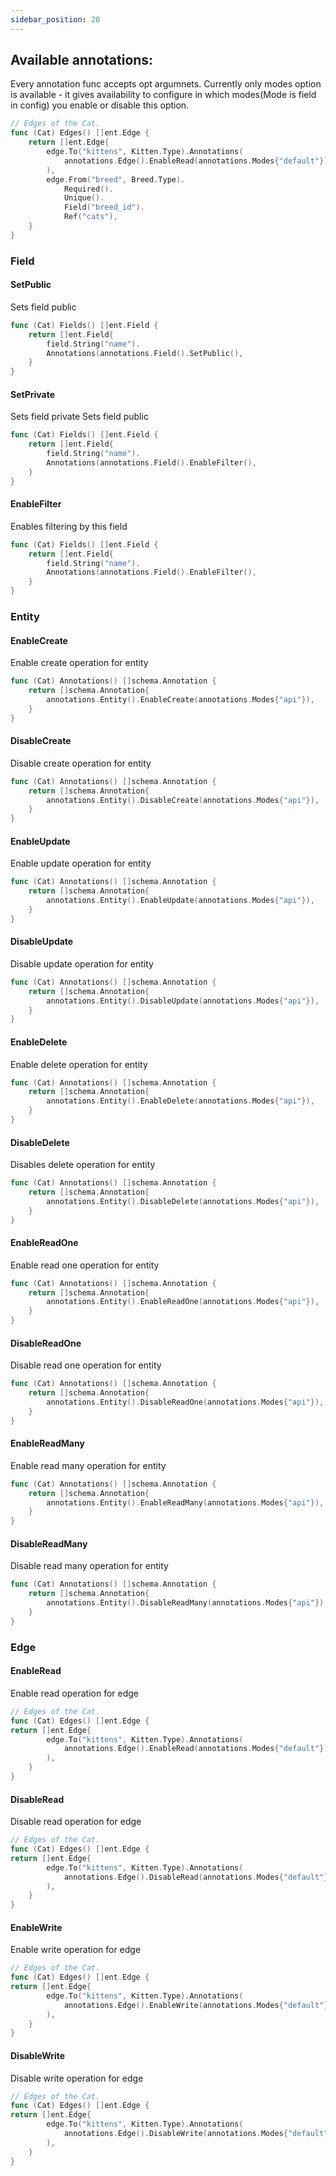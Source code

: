 ```yaml
---
sidebar_position: 20
---
```


## Available annotations:

Every annotation func accepts opt argumnets.
Currently only modes option is available - it gives availability to configure in which modes(Mode is field in config) you enable or disable this option.
```go {5}
// Edges of the Cat.
func (Cat) Edges() []ent.Edge {
	return []ent.Edge{
		edge.To("kittens", Kitten.Type).Annotations(
			annotations.Edge().EnableRead(annotations.Modes{"default"}),
		),
		edge.From("breed", Breed.Type).
			Required().
			Unique().
			Field("breed_id").
			Ref("cats"),
	}
}
```
### Field

#### SetPublic
Sets field public
```go {4}
func (Cat) Fields() []ent.Field {
	return []ent.Field{
		field.String("name").
		Annotations(annotations.Field().SetPublic(),
    }
}
```
#### SetPrivate
Sets field private
Sets field public
```go {4}
func (Cat) Fields() []ent.Field {
	return []ent.Field{
		field.String("name").
		Annotations(annotations.Field().EnableFilter(),
    }
}
```
#### EnableFilter
Enables filtering by this field
```go {4}
func (Cat) Fields() []ent.Field {
	return []ent.Field{
		field.String("name").
		Annotations(annotations.Field().EnableFilter(),
    }
}
```

### Entity
#### EnableCreate
Enable create operation for entity
```go {3}
func (Cat) Annotations() []schema.Annotation {
	return []schema.Annotation{
		annotations.Entity().EnableCreate(annotations.Modes{"api"}),
	}
}
```
#### DisableCreate
Disable create operation for entity
```go {3}
func (Cat) Annotations() []schema.Annotation {
	return []schema.Annotation{
		annotations.Entity().DisableCreate(annotations.Modes{"api"}),
	}
}
```
#### EnableUpdate
Enable update operation for entity
```go {3}
func (Cat) Annotations() []schema.Annotation {
	return []schema.Annotation{
		annotations.Entity().EnableUpdate(annotations.Modes{"api"}),
	}
}
```
#### DisableUpdate
Disable update operation for entity
```go {3}
func (Cat) Annotations() []schema.Annotation {
	return []schema.Annotation{
		annotations.Entity().DisableUpdate(annotations.Modes{"api"}),
	}
}
```
#### EnableDelete
Enable delete operation for entity
```go {3}
func (Cat) Annotations() []schema.Annotation {
	return []schema.Annotation{
		annotations.Entity().EnableDelete(annotations.Modes{"api"}),
	}
}
```
#### DisableDelete
Disables delete operation for entity
```go {3}
func (Cat) Annotations() []schema.Annotation {
	return []schema.Annotation{
		annotations.Entity().DisableDelete(annotations.Modes{"api"}),
	}
}
```
#### EnableReadOne
Enable read one operation for entity
```go {3}
func (Cat) Annotations() []schema.Annotation {
	return []schema.Annotation{
		annotations.Entity().EnableReadOne(annotations.Modes{"api"}),
	}
}
```
#### DisableReadOne
Disable read one operation for entity
```go {3}
func (Cat) Annotations() []schema.Annotation {
	return []schema.Annotation{
		annotations.Entity().DisableReadOne(annotations.Modes{"api"}),
	}
}
```
#### EnableReadMany
Enable read many operation for entity
```go {3}
func (Cat) Annotations() []schema.Annotation {
	return []schema.Annotation{
		annotations.Entity().EnableReadMany(annotations.Modes{"api"}),
	}
}
```
#### DisableReadMany
Disable read many operation for entity
```go {3}
func (Cat) Annotations() []schema.Annotation {
	return []schema.Annotation{
		annotations.Entity().DisableReadMany(annotations.Modes{"api"}),
	}
}
```

### Edge
#### EnableRead
Enable read operation for edge
```go {5}
// Edges of the Cat.
func (Cat) Edges() []ent.Edge {
return []ent.Edge{
        edge.To("kittens", Kitten.Type).Annotations(
            annotations.Edge().EnableRead(annotations.Modes{"default"}),
        ),
    }
}

```
#### DisableRead
Disable read operation for edge
```go {5}
// Edges of the Cat.
func (Cat) Edges() []ent.Edge {
return []ent.Edge{
        edge.To("kittens", Kitten.Type).Annotations(
            annotations.Edge().DisableRead(annotations.Modes{"default"}),
        ),
    }
}

```
#### EnableWrite
Enable write operation for edge
```go {5}
// Edges of the Cat.
func (Cat) Edges() []ent.Edge {
return []ent.Edge{
        edge.To("kittens", Kitten.Type).Annotations(
            annotations.Edge().EnableWrite(annotations.Modes{"default"}),
        ),
    }
}

```
#### DisableWrite
Disable write operation for edge
```go {5}
// Edges of the Cat.
func (Cat) Edges() []ent.Edge {
return []ent.Edge{
        edge.To("kittens", Kitten.Type).Annotations(
            annotations.Edge().DisableWrite(annotations.Modes{"default"}),
        ),
    }
}

```

